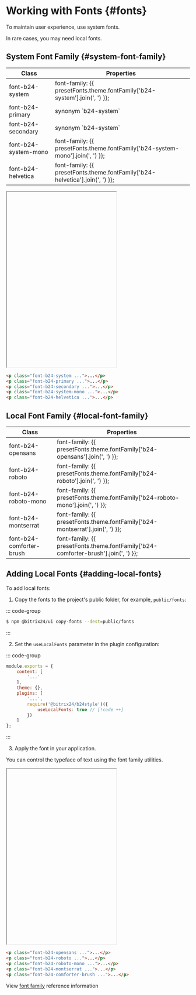 ---
---

<script setup>
import { inject } from 'vue';
const presetFonts = inject('presetFonts');
</script>

# Working with Fonts {#fonts}

To maintain user experience, use system fonts.

In rare cases, you may need local fonts.


## System Font Family {#system-font-family}

<div class="info-wrapper">
	<table class="info">
		<thead>
			<tr>
				<th>Class</th>
				<th>Properties</th>
			</tr>
		</thead>
		<tbody>
			<tr>
				<td translate="no" class="variable">font-b24-system</td>
				<td translate="no" class="value">
					font-family: {{ presetFonts.theme.fontFamily['b24-system'].join(', ') }};
				</td>
			</tr>
			<tr>
				<td translate="no" class="variable">font-b24-primary</td>
				<td translate="no" class="value">
					 synonym `b24-system`
				</td>
			</tr>
			<tr>
				<td translate="no" class="variable">font-b24-secondary</td>
				<td translate="no" class="value">
					 synonym `b24-system`
				</td>
			</tr>
			<tr>
				<td translate="no" class="variable">font-b24-system-mono</td>
				<td translate="no" class="value">
					font-family: {{ presetFonts.theme.fontFamily['b24-system-mono'].join(', ') }};
				</td>
			</tr>
			<tr>
				<td translate="no" class="variable">font-b24-helvetica</td>
				<td translate="no" class="value">
					 font-family: {{ presetFonts.theme.fontFamily['b24-helvetica'].join(', ') }};
				</td>
			</tr>
		</tbody>
	</table>
</div>

<iframe data-why style="min-height: 480px">
<div class="flex flex-col gap-8">
	<div>
		<span class="font-medium text-sm text-gray-500 font-mono mb-3 dark:text-gray-400">font-b24-system</span>
		<p class="font-b24-system text-4xl font-thin text-gray-900 dark:text-gray-200">
			The quick brown fox jumps over the lazy dog.
		</p>
	</div>
	<div>
		<span class="font-medium text-sm text-gray-500 font-mono mb-3 dark:text-gray-400">font-b24-primary</span>
		<p class="font-b24-primary text-4xl font-thin text-gray-900 dark:text-gray-200">
			The quick brown fox jumps over the lazy dog.
		</p>
	</div>
	<div>
		<span class="font-medium text-sm text-gray-500 font-mono mb-3 dark:text-gray-400">font-b24-secondary</span>
		<p class="font-b24-secondary text-4xl font-thin text-gray-900 dark:text-gray-200">
			The quick brown fox jumps over the lazy dog.
		</p>
	</div>
	<div>
		<span class="font-medium text-sm text-gray-500 font-mono mb-3 dark:text-gray-400">font-b24-system-mono</span>
		<p class="font-b24-system-mono text-4xl font-thin text-gray-900 dark:text-gray-200">
			The quick brown fox jumps over the lazy dog.
		</p>
	</div>
	<div>
		<span class="font-medium text-sm text-gray-500 font-mono mb-3 dark:text-gray-400">font-b24-helvetica</span>
		<p class="font-b24-helvetica text-4xl font-thin text-gray-900 dark:text-gray-200">
			The quick brown fox jumps over the lazy dog.
		</p>
	</div>
</div>
</iframe>

```html
<p class="font-b24-system ...">...</p>
<p class="font-b24-primary ...">...</p>
<p class="font-b24-secondary ...">...</p>
<p class="font-b24-system-mono ...">...</p>
<p class="font-b24-helvetica ...">...</p>
```

## Local Font Family {#local-font-family}

<div class="info-wrapper">
	<table class="info">
		<thead>
			<tr>
				<th>Class</th>
				<th>Properties</th>
			</tr>
		</thead>
		<tbody>
			<tr>
				<td translate="no" class="variable">font-b24-opensans</td>
				<td translate="no" class="value">
					font-family: {{ presetFonts.theme.fontFamily['b24-opensans'].join(', ') }};
				</td>
			</tr>
			<tr>
				<td translate="no" class="variable">font-b24-roboto</td>
				<td translate="no" class="value">
					font-family: {{ presetFonts.theme.fontFamily['b24-roboto'].join(', ') }};
				</td>
			</tr>
			<tr>
				<td translate="no" class="variable">font-b24-roboto-mono</td>
				<td translate="no" class="value">
					font-family: {{ presetFonts.theme.fontFamily['b24-roboto-mono'].join(', ') }};
				</td>
			</tr>
			<tr>
				<td translate="no" class="variable">font-b24-montserrat</td>
				<td translate="no" class="value">
					font-family: {{ presetFonts.theme.fontFamily['b24-montserrat'].join(', ') }};
				</td>
			</tr>
			<tr>
				<td translate="no" class="variable">font-b24-comforter-brush</td>
				<td translate="no" class="value">
					font-family: {{ presetFonts.theme.fontFamily['b24-comforter-brush'].join(', ') }};
				</td>
			</tr>
		</tbody>
	</table>
</div>

## Adding Local Fonts {#adding-local-fonts}
To add local fonts:

1. Copy the fonts to the project's public folder, for example, `public/fonts`:

::: code-group

```sh [npm]
$ npm @bitrix24/ui copy-fonts --dest=public/fonts
```

:::

2. Set the `useLocalFonts` parameter in the plugin configuration:

::: code-group
```js [tailwind.config.js]
module.exports = {
	content: [
		'...'
	],
	theme: {},
	plugins: [
		'...',
		require('@bitrix24/b24style')({
			useLocalFonts: true // [!code ++]
		})
	]
};
```
:::

3. Apply the font in your application.

You can control the typeface of text using the font family utilities.

<iframe data-why style="min-height: 480px">
<div class="flex flex-col gap-8">
	<div>
		<span class="font-medium text-sm text-gray-500 font-mono mb-3 dark:text-gray-400">font-b24-opensans</span>
		<p class="font-b24-opensans text-4xl font-thin text-gray-900 dark:text-gray-200">
			The quick brown fox jumps over the lazy dog.
		</p>
	</div>
	<div>
		<span class="font-medium text-sm text-gray-500 font-mono mb-3 dark:text-gray-400">font-b24-roboto</span>
		<p class="font-b24-roboto text-4xl font-thin text-gray-900 dark:text-gray-200">
			The quick brown fox jumps over the lazy dog.
		</p>
	</div>
	<div>
		<span class="font-medium text-sm text-gray-500 font-mono mb-3 dark:text-gray-400">font-b24-roboto-mono</span>
		<p class="font-b24-roboto-mono text-4xl font-thin text-gray-900 dark:text-gray-200">
			The quick brown fox jumps over the lazy dog.
		</p>
	</div>
	<div>
		<span class="font-medium text-sm text-gray-500 font-mono mb-3 dark:text-gray-400">font-b24-montserrat</span>
		<p class="font-b24-montserrat text-4xl font-thin text-gray-900 dark:text-gray-200">
			The quick brown fox jumps over the lazy dog.
		</p>
	</div>
	<div>
		<span class="font-medium text-sm text-gray-500 font-mono mb-3 dark:text-gray-400">font-b24-comforter-brush</span>
		<p class="font-b24-comforter-brush text-4xl font-thin text-gray-900 dark:text-gray-200">
			The quick brown fox jumps over the lazy dog.
		</p>
	</div>
</div>
</iframe>

```html
<p class="font-b24-opensans ...">...</p>
<p class="font-b24-roboto ...">...</p>
<p class="font-b24-roboto-mono ...">...</p>
<p class="font-b24-montserrat ...">...</p>
<p class="font-b24-comforter-brush ...">...</p>
```

View [font family](/reference/font-family) reference information